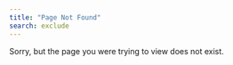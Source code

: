 ```yaml
---
title: "Page Not Found"
search: exclude
---  
```


Sorry, but the page you were trying to view does not exist.